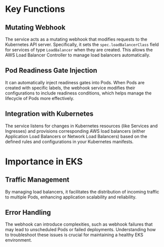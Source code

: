 # Key Functions

## Mutating Webhook  
The service acts as a mutating webhook that modifies requests to the Kubernetes API server. Specifically, it sets the `spec.loadBalancerClass` field for services of type `LoadBalancer` when they are created. This allows the AWS Load Balancer Controller to manage load balancers automatically.

## Pod Readiness Gate Injection  
It can automatically inject readiness gates into Pods. When Pods are created with specific labels, the webhook service modifies their configurations to include readiness conditions, which helps manage the lifecycle of Pods more effectively.

## Integration with Kubernetes  
The service listens for changes in Kubernetes resources (like Services and Ingresses) and provisions corresponding AWS load balancers (either Application Load Balancers or Network Load Balancers) based on the defined rules and configurations in your Kubernetes manifests.

# Importance in EKS

## Traffic Management  
By managing load balancers, it facilitates the distribution of incoming traffic to multiple Pods, enhancing application scalability and reliability.

## Error Handling  
The webhook can introduce complexities, such as webhook failures that may lead to unscheduled Pods or failed deployments. Understanding how to troubleshoot these issues is crucial for maintaining a healthy EKS environment.
